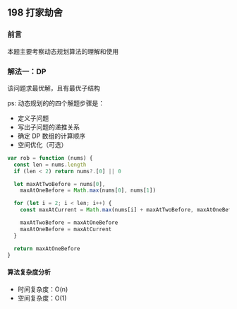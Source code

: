 ## 198 打家劫舍

### 前言

本题主要考察动态规划算法的理解和使用

### 解法一：DP

该问题求最优解，且有最优子结构

ps:
动态规划的的四个解题步骤是：

- 定义子问题
- 写出子问题的递推关系
- 确定 DP 数组的计算顺序
- 空间优化（可选）

```js
var rob = function (nums) {
  const len = nums.length
  if (len < 2) return nums?.[0] || 0

  let maxAtTwoBefore = nums[0],
    maxAtOneBefore = Math.max(nums[0], nums[1])

  for (let i = 2; i < len; i++) {
    const maxAtCurrent = Math.max(nums[i] + maxAtTwoBefore, maxAtOneBefore)

    maxAtTwoBefore = maxAtOneBefore
    maxAtOneBefore = maxAtCurrent
  }

  return maxAtOneBefore
}
```

#### 算法复杂度分析

- 时间复杂度：O(n)
- 空间复杂度：O(1)
  &nbsp;

